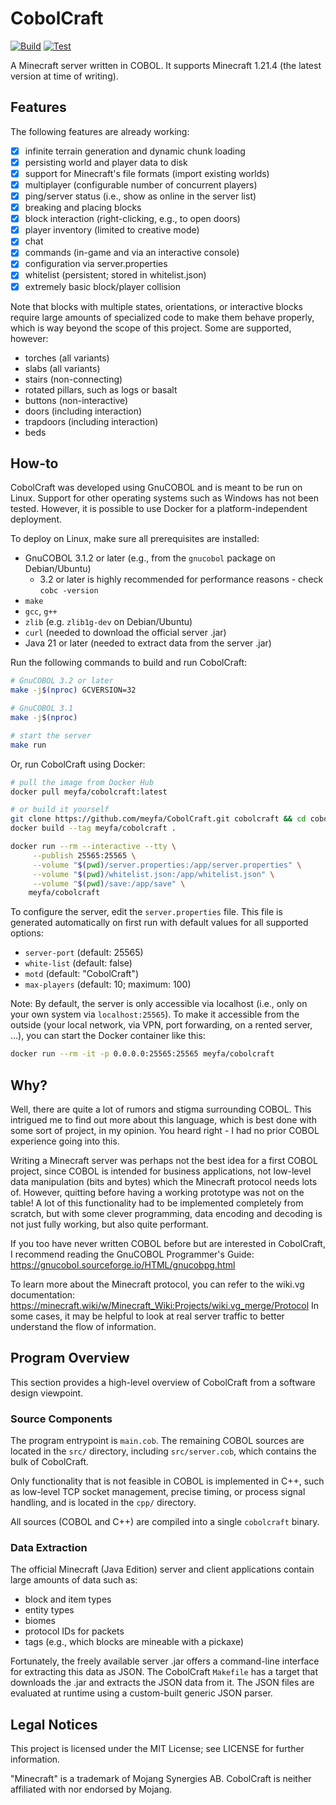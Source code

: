 # CobolCraft

[![Build](https://github.com/meyfa/CobolCraft/actions/workflows/build.yml/badge.svg)](https://github.com/meyfa/CobolCraft/actions/workflows/build.yml)
[![Test](https://github.com/meyfa/CobolCraft/actions/workflows/test.yml/badge.svg)](https://github.com/meyfa/CobolCraft/actions/workflows/test.yml)

A Minecraft server written in COBOL. It supports Minecraft 1.21.4 (the latest version at time of writing).

## Features

The following features are already working:

- [X] infinite terrain generation and dynamic chunk loading
- [X] persisting world and player data to disk
- [X] support for Minecraft's file formats (import existing worlds)
- [X] multiplayer (configurable number of concurrent players)
- [X] ping/server status (i.e., show as online in the server list)
- [X] breaking and placing blocks
- [X] block interaction (right-clicking, e.g., to open doors)
- [X] player inventory (limited to creative mode)
- [X] chat
- [X] commands (in-game and via an interactive console)
- [X] configuration via server.properties
- [X] whitelist (persistent; stored in whitelist.json)
- [X] extremely basic block/player collision

Note that blocks with multiple states, orientations, or interactive blocks require large amounts of specialized code
to make them behave properly, which is way beyond the scope of this project.
Some are supported, however:

- torches (all variants)
- slabs (all variants)
- stairs (non-connecting)
- rotated pillars, such as logs or basalt
- buttons (non-interactive)
- doors (including interaction)
- trapdoors (including interaction)
- beds

## How-to

CobolCraft was developed using GnuCOBOL and is meant to be run on Linux.
Support for other operating systems such as Windows has not been tested.
However, it is possible to use Docker for a platform-independent deployment.

To deploy on Linux, make sure all prerequisites are installed:

* GnuCOBOL 3.1.2 or later (e.g., from the `gnucobol` package on Debian/Ubuntu)
    - 3.2 or later is highly recommended for performance reasons - check `cobc -version`
* `make`
* `gcc`, `g++`
* `zlib` (e.g. `zlib1g-dev` on Debian/Ubuntu)
* `curl` (needed to download the official server .jar)
* Java 21 or later (needed to extract data from the server .jar)

Run the following commands to build and run CobolCraft:

```sh
# GnuCOBOL 3.2 or later
make -j$(nproc) GCVERSION=32

# GnuCOBOL 3.1
make -j$(nproc)

# start the server
make run
```

Or, run CobolCraft using Docker:

```sh
# pull the image from Docker Hub
docker pull meyfa/cobolcraft:latest

# or build it yourself
git clone https://github.com/meyfa/CobolCraft.git cobolcraft && cd cobolcraft
docker build --tag meyfa/cobolcraft .

docker run --rm --interactive --tty \
     --publish 25565:25565 \
     --volume "$(pwd)/server.properties:/app/server.properties" \
     --volume "$(pwd)/whitelist.json:/app/whitelist.json" \
     --volume "$(pwd)/save:/app/save" \
    meyfa/cobolcraft
```

To configure the server, edit the `server.properties` file.
This file is generated automatically on first run with default values for all supported options:

* `server-port` (default: 25565)
* `white-list` (default: false)
* `motd` (default: "CobolCraft")
* `max-players` (default: 10; maximum: 100)

Note: By default, the server is only accessible via localhost (i.e., only on your own system via `localhost:25565`).
To make it accessible from the outside (your local network, via VPN, port forwarding, on a rented server, ...), you
can start the Docker container like this:

```sh
docker run --rm -it -p 0.0.0.0:25565:25565 meyfa/cobolcraft
```

## Why?

Well, there are quite a lot of rumors and stigma surrounding COBOL.
This intrigued me to find out more about this language, which is best done with some sort of project, in my opinion.
You heard right - I had no prior COBOL experience going into this.

Writing a Minecraft server was perhaps not the best idea for a first COBOL project, since COBOL is intended for
business applications, not low-level data manipulation (bits and bytes) which the Minecraft protocol needs lots of.
However, quitting before having a working prototype was not on the table! A lot of this functionality had to be
implemented completely from scratch, but with some clever programming, data encoding and decoding is not just fully
working, but also quite performant.

If you too have never written COBOL before but are interested in CobolCraft, I recommend reading the GnuCOBOL
Programmer's Guide:
https://gnucobol.sourceforge.io/HTML/gnucobpg.html

To learn more about the Minecraft protocol, you can refer to the wiki.vg documentation:
https://minecraft.wiki/w/Minecraft_Wiki:Projects/wiki.vg_merge/Protocol
In some cases, it may be helpful to look at real server traffic to better understand the flow of information.

## Program Overview

This section provides a high-level overview of CobolCraft from a software design viewpoint.

### Source Components

The program entrypoint is `main.cob`.
The remaining COBOL sources are located in the `src/` directory, including `src/server.cob`, which contains the bulk
of CobolCraft.

Only functionality that is not feasible in COBOL is implemented in C++, such as low-level TCP socket management,
precise timing, or process signal handling, and is located in the `cpp/` directory.

All sources (COBOL and C++) are compiled into a single `cobolcraft` binary.

### Data Extraction

The official Minecraft (Java Edition) server and client applications contain large amounts of data such as:

* block and item types
* entity types
* biomes
* protocol IDs for packets
* tags (e.g., which blocks are mineable with a pickaxe)

Fortunately, the freely available server .jar offers a command-line interface for extracting this data as JSON.
The CobolCraft `Makefile` has a target that downloads the .jar and extracts the JSON data from it.
The JSON files are evaluated at runtime using a custom-built generic JSON parser.

## Legal Notices

This project is licensed under the MIT License; see LICENSE for further information.

"Minecraft" is a trademark of Mojang Synergies AB.
CobolCraft is neither affiliated with nor endorsed by Mojang.
